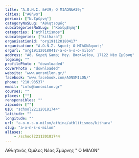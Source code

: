 ```yaml
---
title: "Α.Ο.Ν.Σ. &#39; Ο ΜΙΛΩΝ&#39;"
cities: ["Αθήνα"]
perioxi: ["Ν.Σμύρνη"]
categoryNoSLug: "Αθλητισμός"
subcategoriesNoSLug: ["Κολύμβηση"]
categories: ["athlitismos"]
subcategories: ["kithara"]
organisationid: "org191120180417"
organisation: "Α.Ο.Ν.Σ. &quot; Ο ΜΙΛΩΝ&quot;"
orgurl: "org191120180417-a-o-n-s-o-milon"
address: "Αδ. Κοραή &amp; Μεγ. Βασιλείου, 17122 Νέα Σμύρνη"
logoimg: ""
profilePhoto : "downloaded"
coverPhoto : "downloaded"
website: "www.aonsmilon.gr/"
facebook: "www.facebook.com/AONSMILON/"
phone: "210.93537"
email: "info@aonsmilon.gr"
courses: ""
places: [""]
rensponsibles: ""
zipcode: [""]
UID: "school221120181744"
latitude: ""
longitude: ""
url: "a-o-n-s-o-milon/athina/athlitismos/kithara"
slug: "a-o-n-s-o-milon"
aliases:
    - /school221120181744
---
```



Αθλητικός Όμιλος Νέας Σμύρνης &quot; Ο ΜΙΛΩΝ&quot;

